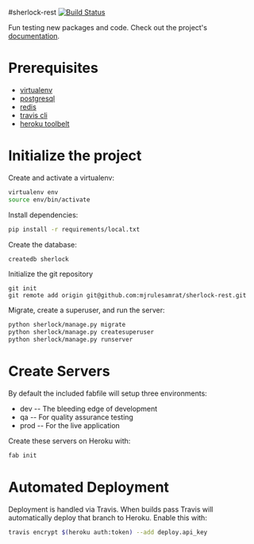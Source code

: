#sherlock-rest
[![Build Status](https://travis-ci.org/mjrulesamrat/sherlock-rest.svg?branch=master)](https://travis-ci.org/mjrulesamrat/sherlock-rest)

Fun testing new packages and code. Check out the project's [documentation](http://mjrulesamrat.github.io/sherlock-rest/).

# Prerequisites 
- [virtualenv](https://virtualenv.pypa.io/en/latest/)
- [postgresql](http://www.postgresql.org/)
- [redis](http://redis.io/)
- [travis cli](http://blog.travis-ci.com/2013-01-14-new-client/)
- [heroku toolbelt](https://toolbelt.heroku.com/)

# Initialize the project
Create and activate a virtualenv:

```bash
virtualenv env
source env/bin/activate
```
Install dependencies:

```bash
pip install -r requirements/local.txt
```
Create the database:

```bash
createdb sherlock
```
Initialize the git repository

```
git init
git remote add origin git@github.com:mjrulesamrat/sherlock-rest.git
```

Migrate, create a superuser, and run the server:
```bash
python sherlock/manage.py migrate
python sherlock/manage.py createsuperuser
python sherlock/manage.py runserver
```

# Create Servers
By default the included fabfile will setup three environments:

- dev -- The bleeding edge of development
- qa -- For quality assurance testing
- prod -- For the live application

Create these servers on Heroku with:

```bash
fab init
```

# Automated Deployment
Deployment is handled via Travis. When builds pass Travis will automatically deploy that branch to Heroku. Enable this with:
```bash
travis encrypt $(heroku auth:token) --add deploy.api_key
```
